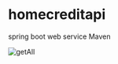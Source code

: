 # homecreditapi
spring boot web service
Maven

![getAll](https://user-images.githubusercontent.com/13256900/61255746-191f7080-a794-11e9-8a2e-e0cdaf5340c2.jpg)
